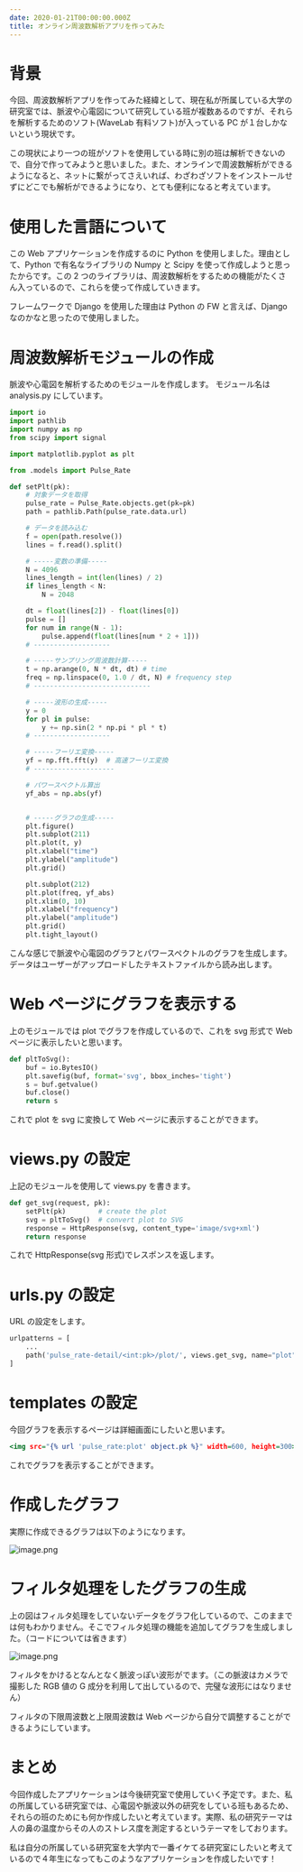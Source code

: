 ```yaml
---
date: 2020-01-21T00:00:00.000Z
title: オンライン周波数解析アプリを作ってみた
---
```


# 背景

今回、周波数解析アプリを作ってみた経緯として、現在私が所属している大学の研究室では、脈波や心電図について研究している班が複数あるのですが、それらを解析するためのソフト(WaveLab 有料ソフト)が入っている PC が１台しかないという現状です。

この現状により一つの班がソフトを使用している時に別の班は解析できないので、自分で作ってみようと思いました。また、オンラインで周波数解析ができるようになると、ネットに繋がってさえいれば、わざわざソフトをインストールせずにどこでも解析ができるようになり、とても便利になると考えています。

# 使用した言語について

この Web アプリケーションを作成するのに Python を使用しました。理由として、Python で有名なライブラリの Numpy と Scipy を使って作成しようと思ったからです。この 2 つのライブラリは、周波数解析をするための機能がたくさん入っているので、これらを使って作成していきます。

フレームワークで Django を使用した理由は Python の FW と言えば、Django なのかなと思ったので使用しました。

# 周波数解析モジュールの作成

脈波や心電図を解析するためのモジュールを作成します。
モジュール名は analysis.py にしています。

```py:title=analysis.py
import io
import pathlib
import numpy as np
from scipy import signal

import matplotlib.pyplot as plt

from .models import Pulse_Rate

def setPlt(pk):
    # 対象データを取得
    pulse_rate = Pulse_Rate.objects.get(pk=pk)
    path = pathlib.Path(pulse_rate.data.url)

    # データを読み込む
    f = open(path.resolve())
    lines = f.read().split()

    # -----変数の準備-----
    N = 4096
    lines_length = int(len(lines) / 2)
    if lines_length < N:
        N = 2048

    dt = float(lines[2]) - float(lines[0])
    pulse = []
    for num in range(N - 1):
        pulse.append(float(lines[num * 2 + 1]))
    # -------------------

    # -----サンプリング周波数計算-----
    t = np.arange(0, N * dt, dt) # time
    freq = np.linspace(0, 1.0 / dt, N) # frequency step
    # -----------------------------

    # -----波形の生成-----
    y = 0
    for pl in pulse:
        y += np.sin(2 * np.pi * pl * t)
    # -------------------

    # -----フーリエ変換-----
    yf = np.fft.fft(y)  # 高速フーリエ変換
    # --------------------

    # パワースペクトル算出
    yf_abs = np.abs(yf)


    # -----グラフの生成-----
    plt.figure()
    plt.subplot(211)
    plt.plot(t, y)
    plt.xlabel("time")
    plt.ylabel("amplitude")
    plt.grid()

    plt.subplot(212)
    plt.plot(freq, yf_abs)
    plt.xlim(0, 10)
    plt.xlabel("frequency")
    plt.ylabel("amplitude")
    plt.grid()
    plt.tight_layout()
```

こんな感じで脈波や心電図のグラフとパワースペクトルのグラフを生成します。データはユーザーがアップロードしたテキストファイルから読み出します。

# Web ページにグラフを表示する

上のモジュールでは plot でグラフを作成しているので、これを svg 形式で Web ページに表示したいと思います。

```py:title=analysis.py
def pltToSvg():
    buf = io.BytesIO()
    plt.savefig(buf, format='svg', bbox_inches='tight')
    s = buf.getvalue()
    buf.close()
    return s
```

これで plot を svg に変換して Web ページに表示することができます。

# views.py の設定

上記のモジュールを使用して views.py を書きます。

```py:title=views.py
def get_svg(request, pk):
    setPlt(pk)        # create the plot
    svg = pltToSvg()  # convert plot to SVG
    response = HttpResponse(svg, content_type='image/svg+xml')
    return response
```

これで HttpResponse(svg 形式)でレスポンスを返します。

# urls.py の設定

URL の設定をします。

```py:title=urls.py
urlpatterns = [
    ...
    path('pulse_rate-detail/<int:pk>/plot/', views.get_svg, name="plot"),
]
```

# templates の設定

今回グラフを表示するページは詳細画面にしたいと思います。

```html:title=pulse_rate_detail.html
<img src="{% url 'pulse_rate:plot' object.pk %}" width=600, height=300>
```

これでグラフを表示することができます。

# 作成したグラフ

実際に作成できるグラフは以下のようになります。

![image.png](https://qiita-image-store.s3.ap-northeast-1.amazonaws.com/0/533652/d591275a-544c-678b-d934-40264dd83407.png)

# フィルタ処理をしたグラフの生成

上の図はフィルタ処理をしていないデータをグラフ化しているので、このままでは何もわかりません。そこでフィルタ処理の機能を追加してグラフを生成しました。（コードについては省きます）

![image.png](https://qiita-image-store.s3.ap-northeast-1.amazonaws.com/0/533652/ab451519-081c-ca4c-c761-50c28b9a3c9d.png)

フィルタをかけるとなんとなく脈波っぽい波形がでます。（この脈波はカメラで撮影した RGB 値の G 成分を利用して出しているので、完璧な波形にはなりません）

フィルタの下限周波数と上限周波数は Web ページから自分で調整することができるようにしています。

# まとめ

今回作成したアプリケーションは今後研究室で使用していく予定です。また、私の所属している研究室では、心電図や脈波以外の研究をしている班もあるため、それらの班のためにも何か作成したいと考えています。実際、私の研究テーマは人の鼻の温度からその人のストレス度を測定するというテーマをしております。

私は自分の所属している研究室を大学内で一番イケてる研究室にしたいと考えているので４年生になってもこのようなアプリケーションを作成したいです！

